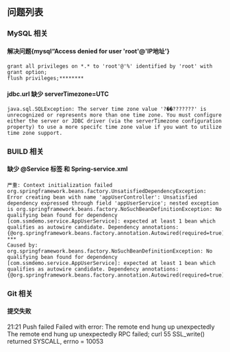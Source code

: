## 问题列表
### MySQL 相关
#### 解决问题{mysql“Access denied for user 'root'@'IP地址'}
    grant all privileges on *.* to 'root'@'%' identified by 'root' with grant option;
    flush privileges;********
    
#### jdbc.url 缺少 serverTimezone=UTC
    java.sql.SQLException: The server time zone value '?��???????' is unrecognized or represents more than one time zone. You must configure either the server or JDBC driver (via the serverTimezone configuration property) to use a more specifc time zone value if you want to utilize time zone support.


### BUILD 相关
#### 缺少 @Service 标签 和 Spring-service.xml
    严重: Context initialization failed
    org.springframework.beans.factory.UnsatisfiedDependencyException: Error creating bean with name 'appUserController': Unsatisfied dependency expressed through field 'appUserService'; nested exception is org.springframework.beans.factory.NoSuchBeanDefinitionException: No qualifying bean found for dependency [com.ssmdemo.service.AppUserService]: expected at least 1 bean which qualifies as autowire candidate. Dependency annotations: {@org.springframework.beans.factory.annotation.Autowired(required=true)}
    ***
    Caused by: org.springframework.beans.factory.NoSuchBeanDefinitionException: No qualifying bean found for dependency [com.ssmdemo.service.AppUserService]: expected at least 1 bean which qualifies as autowire candidate. Dependency annotations: {@org.springframework.beans.factory.annotation.Autowired(required=true)}

### Git 相关
#### 提交失败
21:21	Push failed
		Failed with error: The remote end hung up unexpectedly
		The remote end hung up unexpectedly
		RPC failed; curl 55 SSL_write() returned SYSCALL, errno = 10053
